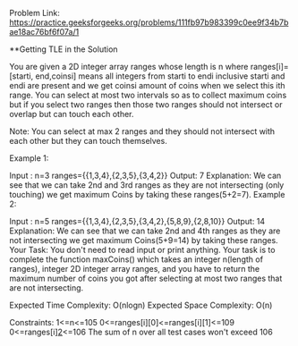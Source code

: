 Problem Link: https://practice.geeksforgeeks.org/problems/111fb97b983399c0ee9f34b7bae18ac76bf6f07a/1

**Getting TLE in the Solution

You are given a 2D integer array ranges whose length is n where ranges[i]=[starti, end,coinsi] means all integers from starti to endi inclusive starti and endi are present and we get coinsi amount of coins when we select this ith range. You can select at most two intervals so as to collect maximum coins but if you select two ranges then those two ranges should not intersect or overlap but can touch each other.

Note: You can select at max 2 ranges and they should not intersect with each other but they can touch themselves.

Example 1:

Input :
n=3
ranges={{1,3,4},{2,3,5},{3,4,2}}
Output: 7
Explanation:
We can see that we can take 2nd and 
3rd ranges as they are not intersecting
(only touching) we get maximum Coins by 
taking these ranges(5+2=7).
Example 2:

Input :
n=5
ranges={{1,3,4},{2,3,5},{3,4,2},{5,8,9},{2,8,10}}
Output: 14
Explanation:
We can see that we can take 2nd and 
4th ranges as they are not intersecting 
we get maximum Coins(5+9=14) by taking 
these ranges.
Your Task:
You don't need to read input or print anything. Your task is to complete the function maxCoins() which takes an integer n(length of ranges), integer 2D integer array ranges, and you have to return the maximum number of coins you got after selecting at most two ranges that are not intersecting.

Expected Time Complexity: O(nlogn)
Expected Space Complexity: O(n)

Constraints:
1<=n<=105
0<=ranges[i][0]<=ranges[i][1]<=109
0<=ranges[i][2](coins)<=106
The sum of n over all test cases won't exceed 106
